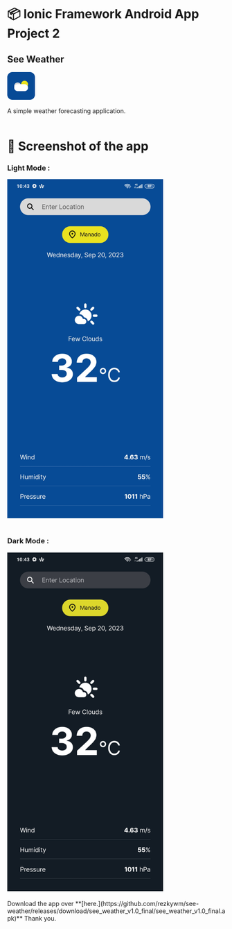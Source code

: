# 📦 Ionic Framework Android App Project 2

## See Weather

![alt text][logo]

[logo]: https://raw.githubusercontent.com/rezkywm/see-weather/main/resources/icon.png "Personal See Weather Logo"

A simple weather forecasting application.
<br/>
<br/>

# 📱 Screenshot of the app

### Light Mode :

<img src="resources\Screenshot_2023-09-20-10-43-21-756_com.seeweather.rezkywm.jpg" width="360" height="auto" alt="App in Light Mode"/><br><br>

### Dark Mode :

<img src="resources\Screenshot_2023-09-20-10-43-31-544_com.seeweather.rezkywm.jpg" width="360" height="auto" alt="App in Dark Mode"/>
<br/><br/>
Download the app over **[here.](https://github.com/rezkywm/see-weather/releases/download/see_weather_v1.0_final/see_weather_v1.0_final.apk)** Thank you.
